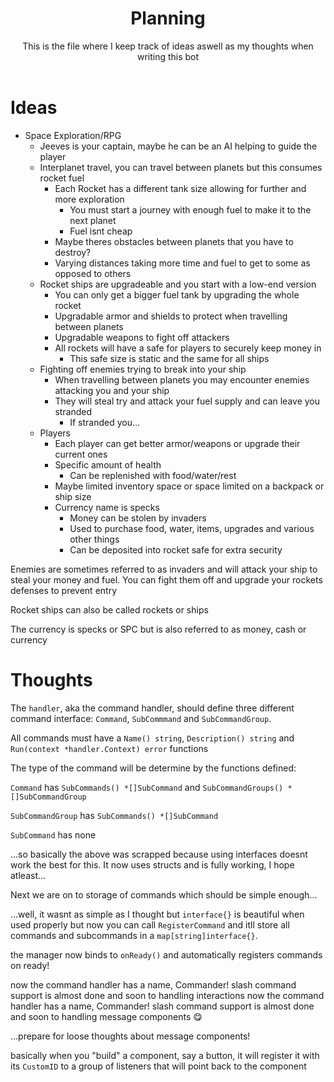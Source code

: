 <div align="center">
    <h1>Planning</h1>
    This is the file where I keep track of ideas aswell as my thoughts when writing this bot
    <br>
    <br>
</div>

# Ideas

- Space Exploration/RPG
    - Jeeves is your captain, maybe he can be an AI helping to guide the player
    - Interplanet travel, you can travel between planets but this consumes rocket fuel
        - Each Rocket has a different tank size allowing for further and more exploration
            - You must start a journey with enough fuel to make it to the next planet
            - Fuel isnt cheap
        - Maybe theres obstacles between planets that you have to destroy?
        - Varying distances taking more time and fuel to get to some as opposed to others
    - Rocket ships are upgradeable and you start with a low-end version
        - You can only get a bigger fuel tank by upgrading the whole rocket
        - Upgradable armor and shields to protect when travelling between planets
        - Upgradable weapons to fight off attackers
        - All rockets will have a safe for players to securely keep money in 
            - This safe size is static and the same for all ships
    - Fighting off enemies trying to break into your ship
        - When travelling between planets you may encounter enemies attacking you and your ship
        - They will steal try and attack your fuel supply and can leave you stranded
            - If stranded you...
    - Players
        - Each player can get better armor/weapons or upgrade their current ones 
        - Specific amount of health
            - Can be replenished with food/water/rest
        - Maybe limited inventory space or space limited on a backpack or ship size
        - Currency name is specks
            - Money can be stolen by invaders
            - Used to purchase food, water, items, upgrades and various other things
            - Can be deposited into rocket safe for extra security

Enemies are sometimes referred to as invaders and will attack your ship to steal your money and fuel. You can fight them off and upgrade your rockets defenses to prevent entry

Rocket ships can also be called rockets or ships

The currency is specks or SPC but is also referred to as money, cash or currency

# Thoughts

The `handler`, aka the command handler, should define three different command interface: `Command`, `SubCommmand` and `SubCommandGroup`. 

All commands must have a `Name() string`, `Description() string` and `Run(context *handler.Context) error` functions

The type of the command will be determine by the functions defined:

`Command` has `SubCommands() *[]SubCommand` and `SubCommandGroups() *[]SubCommandGroup`

`SubCommandGroup` has `SubCommands() *[]SubCommand`

`SubCommand` has none

...so basically the above was scrapped because using interfaces doesnt work the best for this. It now uses structs and is fully working, I hope atleast...

Next we are on to storage of commands which should be simple enough...

...well, it wasnt as simple as I thought but `interface{}` is beautiful when used properly but now you can call `RegisterCommand` and itll store all commands and subcommands in a `map[string]interface{}`. 

the manager now binds to `onReady()` and automatically registers commands on ready!

now the command handler has a name, Commander! slash command support is almost done and soon to handling interactions now the command handler has a name, Commander! slash command support is almost done and soon to handling message components 😋

...prepare for loose thoughts about message components!

basically when you "build" a component, say a button, it will register it with its `CustomID` to a group of listeners that will point back to the component
